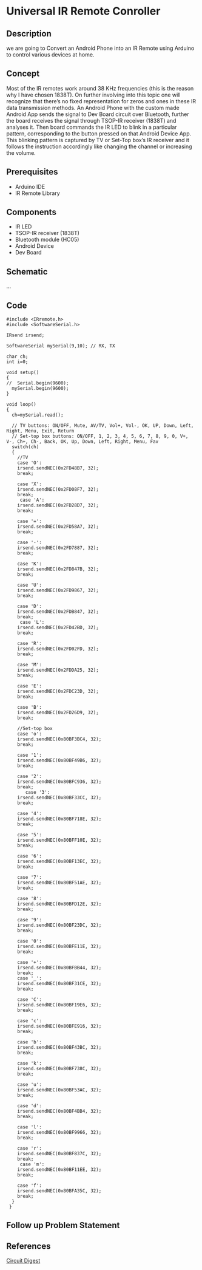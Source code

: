 # Universal IR Remote Conroller
## Description
we are going to Convert an Android Phone into an IR Remote using Arduino to control various devices at home.
## Concept
Most of the IR remotes work around 38 KHz frequencies (this is the reason why I have chosen 1838T). On further involving into this topic one will recognize that there’s no fixed representation for zeros and ones in these IR data transmission methods. An Android Phone with the custom made Android App sends the signal to Dev Board circuit over Bluetooth, further the board receives the signal through TSOP-IR receiver (1838T) and analyses it. Then board commands the IR LED to blink in a particular pattern, corresponding to the button pressed on that Android Device App. This blinking pattern is captured by TV or Set-Top box’s IR receiver and it follows the instruction accordingly like changing the channel or increasing the volume.
## Prerequisites
* Arduino IDE
* IR Remote Library
## Components
* IR LED
* TSOP-IR receiver (1838T)
* Bluetooth module (HC05)
* Android Device
* Dev Board
## Schematic
...
## Code
```
#include <IRremote.h>
#include <SoftwareSerial.h>

IRsend irsend;
 
SoftwareSerial mySerial(9,10); // RX, TX

char ch;
int i=0;
 
void setup()
{
//  Serial.begin(9600);
  mySerial.begin(9600);
}

void loop() 
{
  ch=mySerial.read();
  
  // TV buttons: ON/OFF, Mute, AV/TV, Vol+, Vol-, OK, UP, Down, Left, Right, Menu, Exit, Return
  // Set-top box buttons: ON/OFF, 1, 2, 3, 4, 5, 6, 7, 8, 9, 0, V+, V-, Ch+, Ch-, Back, OK, Up, Down, Left, Right, Menu, Fav
  switch(ch)
  {
    //TV
    case 'O': 
    irsend.sendNEC(0x2FD48B7, 32);
    break;

    case 'X': 
    irsend.sendNEC(0x2FD08F7, 32);
    break;
     case 'A': 
    irsend.sendNEC(0x2FD28D7, 32);
    break;

    case '=': 
    irsend.sendNEC(0x2FD58A7, 32);
    break;

    case '-': 
    irsend.sendNEC(0x2FD7887, 32);
    break;

    case 'K': 
    irsend.sendNEC(0x2FD847B, 32);
    break;

    case 'U': 
    irsend.sendNEC(0x2FD9867, 32);
    break;

    case 'D': 
    irsend.sendNEC(0x2FDB847, 32);
    break;
     case 'L': 
    irsend.sendNEC(0x2FD42BD, 32);
    break;

    case 'R': 
    irsend.sendNEC(0x2FD02FD, 32);
    break;

    case 'M': 
    irsend.sendNEC(0x2FDDA25, 32);
    break;

    case 'E': 
    irsend.sendNEC(0x2FDC23D, 32);
    break;

    case 'B': 
    irsend.sendNEC(0x2FD26D9, 32);
    break;
  
    //Set-top box
    case 'o': 
    irsend.sendNEC(0x80BF3BC4, 32);
    break;

    case '1': 
    irsend.sendNEC(0x80BF49B6, 32);
    break;

    case '2': 
    irsend.sendNEC(0x80BFC936, 32);
    break;
       case '3': 
    irsend.sendNEC(0x80BF33CC, 32);
    break;

    case '4': 
    irsend.sendNEC(0x80BF718E, 32);
    break;

    case '5': 
    irsend.sendNEC(0x80BFF10E, 32);
    break;

    case '6': 
    irsend.sendNEC(0x80BF13EC, 32);
    break;

    case '7': 
    irsend.sendNEC(0x80BF51AE, 32);
    break;

    case '8': 
    irsend.sendNEC(0x80BFD12E, 32);
    break;

    case '9': 
    irsend.sendNEC(0x80BF23DC, 32);
    break;

    case '0': 
    irsend.sendNEC(0x80BFE11E, 32);
    break;

    case '+': 
    irsend.sendNEC(0x80BFBB44, 32);
    break;
    case '_': 
    irsend.sendNEC(0x80BF31CE, 32);
    break;

    case 'C': 
    irsend.sendNEC(0x80BF19E6, 32);
    break;

    case 'c': 
    irsend.sendNEC(0x80BFE916, 32);
    break;

    case 'b': 
    irsend.sendNEC(0x80BF43BC, 32);
    break;

    case 'k': 
    irsend.sendNEC(0x80BF738C, 32);
    break;

    case 'u': 
    irsend.sendNEC(0x80BF53AC, 32);
    break;

    case 'd': 
    irsend.sendNEC(0x80BF4BB4, 32);
    break;

    case 'l': 
    irsend.sendNEC(0x80BF9966, 32);
    break;

    case 'r': 
    irsend.sendNEC(0x80BF837C, 32);
    break;
     case 'm': 
    irsend.sendNEC(0x80BF11EE, 32);
    break;

    case 'f': 
    irsend.sendNEC(0x80BFA35C, 32);
    break;
  }
 }
```

## Follow up Problem Statement

## References
[Circuit Digest](https://circuitdigest.com/microcontroller-projects/universal-ir-remote-control-using-arduino-android)
